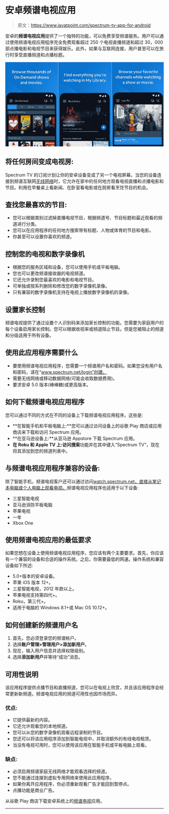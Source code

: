 # 安卓频谱电视应用

> 原文：<https://www.javatpoint.com/spectrum-tv-app-for-android>

安卓的**频谱电视应用**提供了一个独特的功能，可以免费享受频谱服务。用户可以通过使用频谱电视应用程序完全免费观看超过 250 个电视直播频道和超过 30，000 部点播电影和电视节目来获得娱乐。此外，如果与互联网连接，用户甚至可以在旅行时享受直播频道和点播标题。

![Spectrum TV App for Android](img/9f5f193c99b702fced16e652b9d5850b.png)

## 将任何房间变成电视房:

Spectrum TV 的订阅计划让你的安卓设备变成了另一个电视屏幕。当您的设备连接到频谱互联网[无线网络](https://www.javatpoint.com/wifi-full-form)时，它允许在家中的任何地方观看电视直播和点播电影和节目。利用在早餐桌上看新闻、在卧室看电影或在厨房看烹饪节目的机会。

## 查找您最喜欢的节目:

*   您可以根据类别过滤掉直播电视节目，根据频道号、节目标题和最近观看的频道进行分类。
*   您可以在应用程序的任何地方搜索带有标题、人物或体育的节目和电影。
*   你甚至可以设置你喜欢的频道。

## 控制您的电视和数字录像机

*   根据您的服务区域和设备，您可以使用手机或平板电脑。
*   您也可以更改频谱接收器的电视频道。
*   它还允许录制您最喜欢的电影和电视节目。
*   可单独或按系列删除和修改您的数字录像机录像。
*   只有兼容的数字录像机支持在电视上播放数字录像机的录像。

## 设置家长控制

频谱电视提供了通过设置个人识别码来添加家长控制的功能。您需要为家庭用户的每个设备启用家长控制。您可以根据收视率或频道阻止节目。但是您被阻止的频道和分级适用于所有设备。

## 使用此应用程序需要什么

*   要使用频谱电视应用程序，您需要一个频谱用户名和密码。如果您没有用户名和密码，请在“www.spectrum.net/login”创建。
*   需要无线网络或移动数据网络(可能会收取数据费用)。
*   要求安卓 5.0 版本(棒棒糖)或更高版本。

## 如何下载频谱电视应用程序

您可以通过不同的方式在不同的设备上下载频谱电视应用程序。这些是:

*   **在智能手机和平板电脑上:**您可以通过访问设备上的谷歌 Play 商店或应用商店来下载和访问 Spectrum 应用。
*   **在亚马逊设备上:**从亚马逊 Appstore 下载 Spectrum 应用。
*   **在 Roku 和 Apple TV 上:**访问**搜索**功能并在其中键入“Spectrum TV”，现在将其添加到您的频道列表中。

## 与频谱电视应用程序兼容的设备:

除了智能手机，频谱电视客户还可以通过访问[watch.spectrum.net，直接从笔记本电脑或个人电脑上观看电视。](https://watch.spectrum.net/)频谱电视应用程序也适用于以下设备:

*   三星智能电视
*   亚马逊消防平板电脑
*   苹果电视
*   一年
*   Xbox One

## 使用频谱电视应用的最低要求

如果您想在设备上使用频谱电视应用程序，您应该有两个主要要求。首先，你应该有一个兼容的设备和合适的操作系统。之后，你需要最低的网速。操作系统和兼容设备如下所述:

*   5.0+版本的安卓设备。
*   苹果 iOS 版本 12+。
*   三星智能电视，2012 年款以上。
*   苹果电视支持第四代+。
*   Roku，第三代+。
*   适用于电脑的 Windows 8.1+或 Mac OS 10.12+。

## 如何创建新的频谱用户名

1.  首先，您必须登录您的频谱帐户。
2.  选择**账户管理>管理用户>添加新用户**。
3.  现在，输入用户信息并选择权限级别。
4.  选择**添加新用户**并等待“成功”消息。

## 可用性说明

该应用程序提供点播节目和直播频道，您可以在电视上欣赏，并且该应用程序会经常更新新频道。频谱电视应用的频道可用性也因市场而异。

### 优点:

*   它提供最新的内容。
*   它还允许观看您的本地频道。
*   您可以从您的数字录像机观看远程录制的节目。
*   您还可以将该应用程序添加到智能电视中，并取消额外的有线电视租赁。
*   当没有电视可用时，您可以使用该应用在智能手机或平板电脑上观看。

### 缺点:

*   必须启用频谱家庭无线网络才能观看选择的频道。
*   您不能通过连接到虚拟专用网络来使用此应用程序。
*   如果你离开应用程序，你必须重新观看广告才能回到暂停点。
*   点播功能是商业广告。

从谷歌 Play 商店下载安卓系统上的[频谱电视](https://play.google.com/store/apps/details?id=com.TWCableTV&hl=en_IN)应用。

* * *